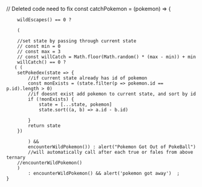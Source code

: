 // Deleted code need to fix 
  const catchPokemon = (pokemon) => {
        
        wildEscapes() == 0 ?
        
        (
        
        //set state by passing through current state
        // const min = 0
        // const max = 3
        // const willCatch = Math.floor(Math.random() * (max - min)) + min
        willCatch() == 0 ?
       ( (
        setPokedex(state => {
            //if current state already has id of pokemon
            const monExists = (state.filter(p => pokemon.id == p.id).length > 0)
            //if doesnt exist add pokemon to current state, and sort by id
            if (!monExists) {
                state = [...state, pokemon]
                state.sort((a, b) => a.id - b.id)

            }
            return state
        })
        
            ) &&
            encounterWildPokemon()) : alert("Pokemon Got Out of PokeBall")
            //will automatically call after each true or fales from above ternary
        //encounterWildPokemon()
        ) 
            : encounterWildPokemon() && alert('pokemon got away')  ;
    }